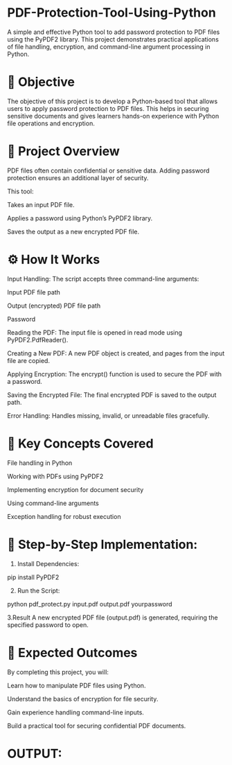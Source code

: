 # PDF-Protection-Tool-Using-Python

A simple and effective Python tool to add password protection to PDF files using the PyPDF2 library.
This project demonstrates practical applications of file handling, encryption, and command-line argument processing in Python.

# 📘 Objective

The objective of this project is to develop a Python-based tool that allows users to apply password protection to PDF files.
This helps in securing sensitive documents and gives learners hands-on experience with Python file operations and encryption.

# 🧩 Project Overview

PDF files often contain confidential or sensitive data. Adding password protection ensures an additional layer of security.

This tool:

Takes an input PDF file.

Applies a password using Python’s PyPDF2 library.

Saves the output as a new encrypted PDF file.

# ⚙️ How It Works

Input Handling:
The script accepts three command-line arguments:

Input PDF file path

Output (encrypted) PDF file path

Password

Reading the PDF:
The input file is opened in read mode using PyPDF2.PdfReader().

Creating a New PDF:
A new PDF object is created, and pages from the input file are copied.

Applying Encryption:
The encrypt() function is used to secure the PDF with a password.

Saving the Encrypted File:
The final encrypted PDF is saved to the output path.

Error Handling:
Handles missing, invalid, or unreadable files gracefully.

# 🧠 Key Concepts Covered

File handling in Python

Working with PDFs using PyPDF2

Implementing encryption for document security

Using command-line arguments

Exception handling for robust execution

# 🚀 Step-by-Step Implementation:

1. Install Dependencies:

pip install PyPDF2

2. Run the Script:

python pdf_protect.py input.pdf output.pdf yourpassword

3.Result
A new encrypted PDF file (output.pdf) is generated, requiring the specified password to open.

# 🎯 Expected Outcomes

By completing this project, you will:

Learn how to manipulate PDF files using Python.

Understand the basics of encryption for file security.

Gain experience handling command-line inputs.

Build a practical tool for securing confidential PDF documents.

# OUTPUT:


